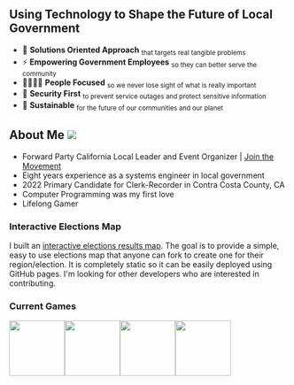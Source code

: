 ## Using Technology to Shape the Future of Local Government
- 🎯 **Solutions Oriented Approach** <sub>that targets real tangible problems</sub>
- ⚡ **Empowering Government Employees** <sub>so they can better serve the community</sub>
- 👨‍👨‍👧‍👦 **People Focused** <sub> so we never lose sight of what is really important</sub>
- 🔐 **Security First** <sub> to prevent service outages and protect sensitive information</sub>
- 🌱 **Sustainable** <sub> for the future of our communities and our planet</sub>

## About Me [![](https://img.shields.io/badge/-Nick%20Spinner-blue?style=plastic&logo=Linkedin&logoColor=white&link=https://www.linkedin.com/in/spinnernicholas/)](https://www.linkedin.com/in/spinnernicholas/)
- Forward Party California Local Leader and Event Organizer | [Join the Movement](https://forwardparty.com/join?recruiter_id=3468)
- Eight years experience as a systems engineer in local government
- 2022 Primary Candidate for Clerk-Recorder in Contra Costa County, CA
- Computer Programming was my first love
- Lifelong Gamer

### Interactive Elections Map
I built an [interactive elections results map](https://spinnernicholas.github.io/InteractiveElectionMap/public/index.html). The goal is to provide a simple, easy to use elections map that anyone can fork to create one for their region/election. It is completely static so it can be easily deployed using GitHub pages. I'm looking for other developers who are interested in contributing.

### Current Games
<img src="https://user-images.githubusercontent.com/2651095/172264543-eee1770c-c81d-4ab6-a5bf-6a760fdffa9b.png" width="100px"/><img src="https://user-images.githubusercontent.com/2651095/172265770-9435494e-a41c-48ec-a576-918b503a3aa2.jpg" width="100px"/><img src="https://user-images.githubusercontent.com/2651095/172265874-e9d9c7d4-9eca-42f9-a156-37763e4c3896.png" width="100px"/><img src="https://user-images.githubusercontent.com/2651095/172265514-8ff5ed92-b12e-40ff-9d79-51afbb9fdfb0.jpeg" width="100px"/>



